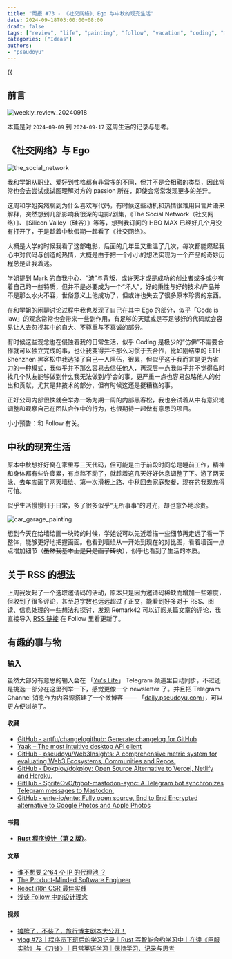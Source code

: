 ```yaml
---
title: "周报 #73 - 《社交网络》、Ego 与中秋的现充生活"
date: 2024-09-18T03:00:00+08:00
draft: false
tags: ["review", "life", "painting", "follow", "vacation", "coding", "movie"]
categories: ["Ideas"]
authors:
- "pseudoyu"
---
```


{{<audio src="audios/photograph.mp3" caption="《Photograph - Ed Sheeran》" >}}

## 前言

![weekly_review_20240918](https://image.pseudoyu.com/images/weekly_review_20240918.png)

本篇是对 `2024-09-09` 到 `2024-09-17` 这周生活的记录与思考。

## 《社交网络》与 Ego

![the_social_network](https://image.pseudoyu.com/images/the_social_network.jpeg)

我和学姐从职业、爱好到性格都有非常多的不同，但并不是会相融的类型，因此常常也会去尝试或试图理解对方的 passion 所在，即使会常常发现更多的差异。

这周和学姐突然聊到为什么喜欢写代码，有时候这些动机和热情很难用只言片语来解释，突然想到几部影响我很深的电影/剧集，《The Social Network（社交网络）》、《Silicon Valley（硅谷）》等等，想到我订阅的 HBO MAX 已经好几个月没有打开了，于是趁着中秋假期一起看了《社交网络》。

大概是大学的时候我看了这部电影，后面的几年里又重温了几次，每次都能燃起我心中对代码与创造的热情，大概是由于把一个小小的想法实现为一个产品的奇妙历程总是让我着迷。

学姐提到 Mark 的自我中心、“渣”与背叛，或许天才或是成功的创业者或多或少有着自己的一些特质，但并不是必要成为一个“坏人”，好的秉性与好的技术/产品并不是那么水火不容，世俗意义上他成功了，但或许也失去了很多原本珍贵的东西。

在和学姐的闲聊讨论过程中我也发现了自己在其中 Ego 的部分，似乎「Code is law」的观念常常也会带来一些副作用，有足够的天赋或是写足够好的代码就会容易让人去忽视其中的自大、不尊重与不真诚的部分。

有时候这些观念也在侵蚀着我的日常生活，似乎 Coding 是极少的“仿佛”不需要合作就可以独立完成的事，也让我变得并不那么习惯于去合作，比如刚结束的 ETH Shenzhen 黑客松中我选择了自己一人队伍，很累，但似乎这于我而言是更为省力的一种模式，我似乎并不那么容易去信任他人，再深层一点我似乎并不觉得临时找几个队友能够做到什么我无法做到/学会的事，更严重一点也容易忽略他人的付出和贡献，尤其是非技术的部分，但有时候这还是挺糟糕的事。

正好公司内部很快就会举办一场为期一周的内部黑客松，我也会试着从中有意识地调整和观察自己在团队合作中的行为，也很期待一起做有意思的项目。

小小预告：和 Follow 有关。

## 中秋的现充生活

原本中秋想好好窝在家里写三天代码，但可能是由于前段时间总是睡前工作，精神和身体都有些许疲累，有点熬不动了，就趁着这几天好好休息调整了下。游了两天泳、去车库画了两天墙绘、第一次滑板上路、中秋回去家庭聚餐，现在的我现充得可怕。

似乎生活慢慢归于日常，多了很多似乎“无所事事”的时光，却也意外地珍贵。

![car_garage_painting](https://image.pseudoyu.com/images/car_garage_painting.jpg)

想到今天在给墙绘画一块砖的时候，学姐说可以先近着描一些细节再走远了看一下整体，能够更好地把握画面。也看到墙绘从一开始到现在的对比图，看着墙面一点点增加细节（~~虽然我基本上是只是画了砖块~~），似乎也看到了生活的本质。

## 关于 RSS 的想法

上周我发起了一个选取邀请码的活动，原本只是因为邀请码稀缺而增加一些难度，但收到了很多评论，甚至总字数也远远超过了正文，能看到好多对于 RSS、阅读、信息处理的一些想法和探讨，发现 Remark42 可以订阅某篇文章的评论，我直接导入 [RSS 链接](https://comments.pseudoyu.com/api/v1/rss/post?site=pseudoyu.com&url=https://www.pseudoyu.com/zh/2024/09/08/weekly_review_20240908/) 在 Follow 里看更新了。

## 有趣的事与物

### 输入

虽然大部分有意思的输入会在 「[Yu's Life](https://t.me/pseudoyulife)」 Telegram 频道里自动同步，不过还是挑选一部分在这里列举一下，感觉更像一个 newsletter 了。并且把 Telegram Channel 消息作为内容源搭建了一个微博客 —— 「[daily.pseudoyu.com](https://daily.pseudoyu.com/)」，可以更方便浏览了。

#### 收藏

- [GitHub - antfu/changelogithub: Generate changelog for GitHub](https://github.com/antfu/changelogithub)
- [Yaak – The most intuitive desktop API client](https://yaak.app/)
- [GitHub - pseudoyu/Web3Insights: A comprehensive metric system for evaluating Web3 Ecosystems, Communities and Repos.](https://github.com/pseudoyu/Web3Insights)
- [GitHub - Dokploy/dokploy: Open Source Alternative to Vercel, Netlify and Heroku.](https://github.com/dokploy/dokploy)
- [GitHub - SpriteOvO/tgbot-mastodon-sync: A Telegram bot synchronizes Telegram messages to Mastodon.](https://github.com/SpriteOvO/tgbot-mastodon-sync)
- [GitHub - ente-io/ente: Fully open source, End to End Encrypted alternative to Google Photos and Apple Photos](https://github.com/ente-io/ente)

#### 书籍

- [**Rust 程序设计（第 2 版）**](https://book.douban.com/subject/36547630/)。

#### 文章

- [谁不想要 2^64 个 IP 的代理池 ？](https://zu1k.com/posts/tutorials/http-proxy-ipv6-pool/)
- [The Product-Minded Software Engineer](https://blog.pragmaticengineer.com/the-product-minded-engineer/)
- [React i18n CSR 最佳实践](https://innei.in/posts/tech/React-i18n-CSR-best-practices)
- [浅谈 Follow 中的设计理念](https://innei.in/posts/design/design-concepts-in-follow-app)

#### 视频

- [摊牌了，不装了，旅行博主剧本大公开！](https://www.bilibili.com/video/BV1eZ4pe2Emw)
- [vlog #73｜程序员下班后的学习记录｜Rust 写智能合约学习中｜在读《臣服实验》与《刀锋》｜日常英语学习｜保持学习、记录与思考](https://www.bilibili.com/video/BV1Q5tie7Er5)
